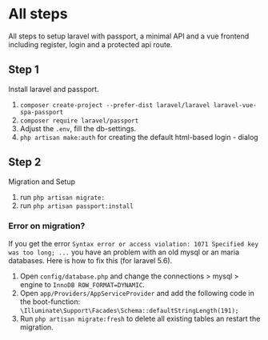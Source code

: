 # All steps
All steps to setup laravel with passport, a minimal API and a vue frontend including register, login and a protected api route.

## Step 1
Install laravel and passport.

1.  ```composer create-project --prefer-dist laravel/laravel laravel-vue-spa-passport```
2. ```composer require laravel/passport```
3. Adjust the ```.env```, fill the db-settings.
4. ```php artisan make:auth``` for creating the default html-based login - dialog

## Step 2
Migration and Setup

1. run ```php artisan migrate:```
2. run ```php artisan passport:install```

### Error on migration?
If you get the error ```Syntax error or access violation: 1071 Specified key was too long; ...``` you have an problem with an old mysql or an maria databases. Here is how to fix this (for laravel 5.6).

1. Open ```config/database.php``` and change the connections > mysql > engine to ```InnoDB ROW_FORMAT=DYNAMIC```.
2. Open ```app/Providers/AppServiceProvider``` and add the following code in the boot-function: ```\Illuminate\Support\Facades\Schema::defaultStringLength(191);```
3. Run ```php artisan migrate:fresh``` to delete all existing tables an restart the migration.

